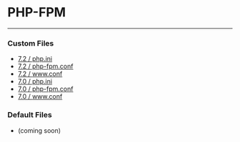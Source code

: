 # PHP-FPM

---

### Custom Files

* <a href="/php/7.2/php.ini">7.2 / php.ini</a>
* <a href="/php/7.2/php-fpm.conf">7.2 / php-fpm.conf</a>
* <a href="/php/7.2/www.conf">7.2 / www.conf</a>
* <a href="/php/7.0/php.ini">7.0 / php.ini</a>
* <a href="/php/7.0/php-fpm.conf">7.0 / php-fpm.conf</a>
* <a href="/php/7.0/www.conf">7.0 / www.conf</a>

### Default Files

* (coming soon)
